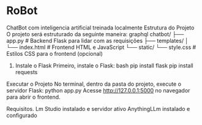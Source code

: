 # RoBot
ChatBot com inteligencia artificial treinada localmente
Estrutura do Projeto
O projeto será estruturado da seguinte maneira:
graphql
chatbot/
├── app.py              # Backend Flask para lidar com as requisições
├── templates/
│   └── index.html      # Frontend HTML e JavaScript
└── static/
    └── style.css       # Estilos CSS para o frontend (opcional)
1. Instale o Flask
Primeiro, instale o Flask:
bash
pip install flask
pip install requests

Executar o Projeto
No terminal, dentro da pasta do projeto, execute o servidor Flask:
python app.py
Acesse http://127.0.0.1:5000 no navegador para abrir o frontend.

Requisitos.
Lm Studio instalado e servidor ativo
AnythingLLm instalado e configurado

